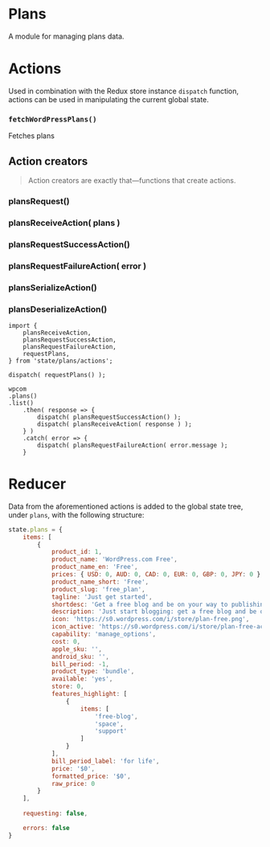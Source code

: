 Plans
=====

A module for managing plans data.

# Actions

Used in combination with the Redux store instance `dispatch` function, actions can be used in manipulating the current global state.

### `fetchWordPressPlans()`

Fetches plans


## Action creators

> Action creators are exactly that—functions that create actions.

### plansRequest()

### plansReceiveAction( plans )

### plansRequestSuccessAction()

### plansRequestFailureAction( error )

### plansSerializeAction()

### plansDeserializeAction()

```es6
import {
	plansReceiveAction,
	plansRequestSuccessAction,
	plansRequestFailureAction,
	requestPlans,
} from 'state/plans/actions';

dispatch( requestPlans() );

wpcom
.plans()
.list()
	.then( response => {
		dispatch( plansRequestSuccessAction() );
		dispatch( plansReceiveAction( response ) );
	} )
	.catch( error => {
		dispatch( plansRequestFailureAction( error.message );
	}
```

# Reducer
Data from the aforementioned actions is added to the global state tree, under `plans`, with the following structure:

```js
state.plans = {
	items: [
		{
			product_id: 1,
			product_name: 'WordPress.com Free',
			product_name_en: 'Free',
			prices: { USD: 0, AUD: 0, CAD: 0, EUR: 0, GBP: 0, JPY: 0 },
			product_name_short: 'Free',
			product_slug: 'free_plan',
			tagline: 'Just get started',
			shortdesc: 'Get a free blog and be on your way to publishing your first post in less than five minutes.',
			description: 'Just start blogging: get a free blog and be on your way to publishing your first post in less than five minutes.',
			icon: 'https://s0.wordpress.com/i/store/plan-free.png',
			icon_active: 'https://s0.wordpress.com/i/store/plan-free-active.png',
			capability: 'manage_options',
			cost: 0,
			apple_sku: '',
			android_sku: '',
			bill_period: -1,
			product_type: 'bundle',
			available: 'yes',
			store: 0,
			features_highlight: [
				{
					items: [
						'free-blog',
						'space',
						'support'
					]
				}
			],
			bill_period_label: 'for life',
			price: '$0',
			formatted_price: '$0',
			raw_price: 0
		}
	],
	
	requesting: false,

	errors: false
}
```
